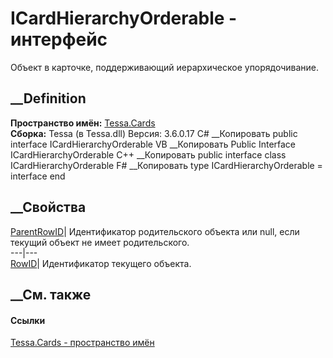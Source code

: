 # ICardHierarchyOrderable - интерфейс
Объект в карточке, поддерживающий иерархическое упорядочивание.
## __Definition
 **Пространство имён:** [Tessa.Cards](N_Tessa_Cards.htm)  
 **Сборка:** Tessa (в Tessa.dll) Версия: 3.6.0.17
C# __Копировать
     public interface ICardHierarchyOrderable
VB __Копировать
     Public Interface ICardHierarchyOrderable
C++ __Копировать
     public interface class ICardHierarchyOrderable
F# __Копировать
     type ICardHierarchyOrderable = interface end
##  __Свойства
[ParentRowID](P_Tessa_Cards_ICardHierarchyOrderable_ParentRowID.htm)|
Идентификатор родительского объекта или null, если текущий объект не имеет
родительского.  
---|---  
[RowID](P_Tessa_Cards_ICardHierarchyOrderable_RowID.htm)| Идентификатор
текущего объекта.  
##  __См. также
#### Ссылки
[Tessa.Cards - пространство имён](N_Tessa_Cards.htm)
